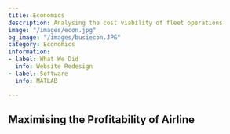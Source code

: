 ```yaml
---
title: Economics
description: Analysing the cost viability of fleet operations
image: "/images/econ.jpg"
bg_image: "/images/busiecon.JPG"
category: Economics
information:
- label: What We Did
  info: Website Redesign
- label: Software
  info: MATLAB

---
```

## Maximising the Profitability of Airline
